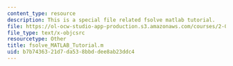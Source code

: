 ```yaml
---
content_type: resource
description: This is a special file related fsolve matlab tutorial.
file: https://ol-ocw-studio-app-production.s3.amazonaws.com/courses/2-086-numerical-computation-for-mechanical-engineers-spring-2013/b7b7436321d7da538bbddee8ab23ddc4_fsolve_MATLAB_Tutorial.m
file_type: text/x-objcsrc
resourcetype: Other
title: fsolve_MATLAB_Tutorial.m
uid: b7b74363-21d7-da53-8bbd-dee8ab23ddc4
---
```

